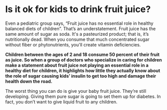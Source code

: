# Is it ok for kids to drink fruit juice?

Even a pediatric group says, “Fruit juice has no essential role in healthy balanced diets of children”. That’s an understatement. Fruit juice has the same amount of sugar as soda. It's a pasteurized product; that is, it’s nutritionally dead. When you consume that much concentrated sugar without fiber or phytonutrients, you'll create vitamin deficiencies.

**Children between the ages of 2 and 18 consume 50 percent of their fruit as juice. So when a group of doctors who specialize in caring for children make a statement about fruit juice not playing an essential role in a healthy diet for children, it highlights how little they actually know about the role of sugar causing kids’ insulin to get too high and damage their health down the road.**

The worst thing you can do is give your baby fruit juice. They’re still developing. Giving them pure sugar is going to set them up for diabetes. In fact, you don’t want to give liquid fruit to any children.